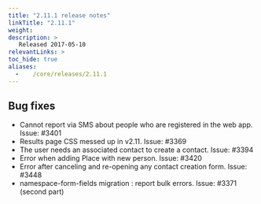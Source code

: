 ```yaml
---
title: "2.11.1 release notes"
linkTitle: "2.11.1"
weight:
description: >
   Released 2017-05-10
relevantLinks: >
toc_hide: true
aliases:
  -    /core/releases/2.11.1
---
```


## Bug fixes

- Cannot report via SMS about people who are registered in the web app. Issue: #3401
- Results page CSS messed up in v2.11. Issue: #3369
- The user needs an associated contact to create a contact. Issue: #3394
- Error when adding Place with new person. Issue: #3420
- Error after canceling and re-opening any contact creation form. Issue: #3448
- namespace-form-fields migration : report bulk errors. Issue: #3371 (second part)
